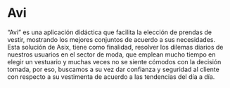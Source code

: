 # Avi

“Avi” es una aplicación didáctica que facilita la elección de prendas de vestir, mostrando los mejores conjuntos de acuerdo a sus necesidades. Esta solución de Asix, tiene como finalidad, resolver los dilemas diarios de nuestros usuarios en el sector de moda, que emplean mucho tiempo en elegir un vestuario y muchas veces no se siente cómodos con la decisión tomada, por eso, buscamos a su vez dar confianza y seguridad al cliente con respecto a su vestimenta de acuerdo a las tendencias del día a día. 

